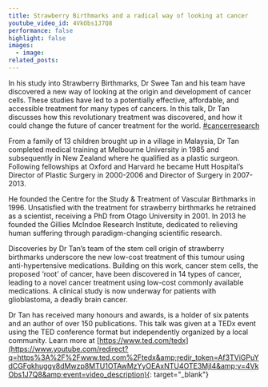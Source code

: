 ```yaml
---
title: Strawberry Birthmarks and a radical way of looking at cancer
youtube_video_id: 4VkObs1J7Q8
performance: false
highlight: false
images:
  - image:
related_posts:
---
```


In his study into Strawberry Birthmarks, Dr Swee Tan and his team have discovered a new way of looking at the origin and development of cancer cells. These studies have led to a potentially effective, affordable, and accessible treatment for many types of cancers. In this talk, Dr Tan discusses how this revolutionary treatment was discovered, and how it could change the future of cancer treatment for the world. [\#cancerresearch](https://www.youtube.com/results?search_query=%23cancerresearch)

From a family of 13 children brought up in a village in Malaysia, Dr Tan completed medical training at Melbourne University in 1985 and subsequently in New Zealand where he qualified as a plastic surgeon. Following fellowships at Oxford and Harvard he became Hutt Hospital’s Director of Plastic Surgery in 2000-2006 and Director of Surgery in 2007-2013.

He founded the Centre for the Study & Treatment of Vascular Birthmarks in 1996. Unsatisfied with the treatment for strawberry birthmarks he retrained as a scientist, receiving a PhD from Otago University in 2001. In 2013 he founded the Gillies McIndoe Research Institute, dedicated to relieving human suffering through paradigm-changing scientific research.

Discoveries by Dr Tan’s team of the stem cell origin of strawberry birthmarks underscore the new low-cost treatment of this tumour using anti-hypertensive medications. Building on this work, cancer stem cells, the proposed ‘root’ of cancer, have been discovered in 14 types of cancer, leading to a novel cancer treatment using low-cost commonly available medications. A clinical study is now underway for patients with glioblastoma, a deadly brain cancer.

Dr Tan has received many honours and awards, is a holder of six patents and an author of over 150 publications. This talk was given at a TEDx event using the TED conference format but independently organized by a local community. Learn more at [https://www.ted.com/tedx](https://www.youtube.com/redirect?q=https%3A%2F%2Fwww.ted.com%2Ftedx&amp;redir_token=Af3TViGPuYdCGFgkhuggy8dMwzp8MTU1OTAwMzYyOEAxNTU4OTE3MjI4&amp;v=4VkObs1J7Q8&amp;event=video_description){: target="_blank"}